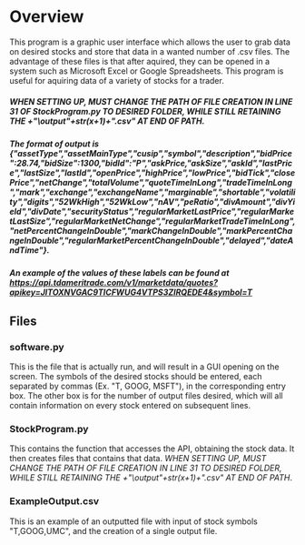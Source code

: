 # Overview
This program is a graphic user interface which allows the user to grab data on desired stocks and store that data in a wanted number of .csv files. The advantage of these files is that after aquired, they can be opened in a system such as Microsoft Excel or Google Spreadsheets. This program is useful for aquiring data of a variety of stocks for a trader.

##### WHEN SETTING UP, MUST CHANGE THE PATH OF FILE CREATION IN LINE 31 OF StockProgram.py TO DESIRED FOLDER, WHILE STILL RETAINING THE +"\\output"+str(x+1)+".csv" AT END OF PATH.
##### The format of output is {"assetType","assetMainType","cusip","symbol","description","bidPrice":28.74,"bidSize":1300,"bidId":"P","askPrice,"askSize","askId","lastPrice","lastSize","lastId","openPrice","highPrice","lowPrice","bidTick","closePrice","netChange","totalVolume","quoteTimeInLong","tradeTimeInLong","mark","exchange","exchangeName","marginable","shortable","volatility","digits","52WkHigh","52WkLow","nAV","peRatio","divAmount","divYield","divDate","securityStatus","regularMarketLastPrice","regularMarketLastSize","regularMarketNetChange","regularMarketTradeTimeInLong","netPercentChangeInDouble","markChangeInDouble","markPercentChangeInDouble","regularMarketPercentChangeInDouble","delayed","dateAndTime"}.
##### An example of the values of these labels can be found at https://api.tdameritrade.com/v1/marketdata/quotes?apikey=JITOXNVGAC9TICFWUG4VTPS3ZIRQEDE4&symbol=T

## Files
### software.py
This is the file that is actually run, and will result in a GUI opening on the screen. The symbols of the desired stocks should be entered, each separated by commas (Ex. "T, GOOG, MSFT"), in the corresponding entry box. The other box is for the number of output files desired, which will all contain information on every stock entered on subsequent lines.
### StockProgram.py
This contains the function that accesses the API, obtaining the stock data. It then creates files that contains that data. *WHEN SETTING UP, MUST CHANGE THE PATH OF FILE CREATION IN LINE 31 TO DESIRED FOLDER, WHILE STILL RETAINING THE +"\\output"+str(x+1)+".csv" AT END OF PATH*.
### ExampleOutput.csv
This is an example of an outputted file with input of stock symbols "T,GOOG,UMC", and the creation of a single output file.
